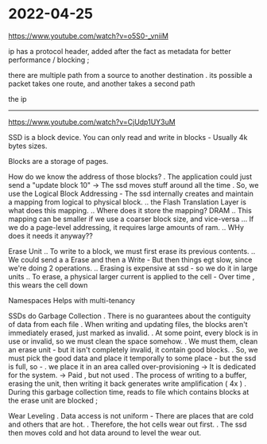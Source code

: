 # 2022-04-25

<https://www.youtube.com/watch?v=o5S0-_vniiM>

ip has a protocol header, added after the fact as metadata  for better performance / blocking ;

there are multiple path from a source to another destination
    . its possible a packet takes one route, and another takes a second path

the ip

____

<https://www.youtube.com/watch?v=CjUdp1UY3uM>

SSD is a block device. You can only read and write in blocks - Usually 4k bytes sizes.

Blocks are a storage of pages.

How do we know the address of those blocks?
    . The application could just send a "update block 10" -> The ssd moves stuff around all the time
    . So, we use the Logical Block Addressing - The ssd internally creates and maintain a mapping from logical to physical block.
        .. the Flash Translation Layer is what does this mapping.
        .. Where does it store the mapping? DRAM
        .. This mapping can be smaller if we use a coarser block size, and vice-versa
            ... If we do a page-level addressing, it requires large amounts of ram.
    .. WHy does it needs it anyway??

Erase Unit
    .. To write to a block, we must first erase its previous contents.
    .. We could send a a Erase and then a Write - But then things egt slow, since we're doing 2 operations.
    .. Erasing is expensive at ssd - so we do it in large units
    .. To erase, a physical larger current is applied to the cell - Over time , this wears the cell down

Namespaces
    Helps with multi-tenancy

SSDs do Garbage Collection
    . There is no guarantees about the contiguity of data from each file
    . When writing and updating files, the blocks aren't immediately erased, just marked as invalid.
    . At some point, every block is in use or invalid, so we must clean the space somehow.
    . We must them, clean an erase unit - but it isn't completely invalid, it contain good blocks.
    . So, we must pick the good data and place it temporally to some place - but the ssd is full, so -
    . we place it in an area called over-provisioning -> It is dedicated for the system.  -> Paid , but not used
    . The process of writing to a buffer, erasing the unit, then writing it back generates write amplification ( 4x )
    . During this garbage collection time, reads to file which contains blocks at the erase unit are blocked ;

Wear Leveling
    . Data access is not uniform - There are places that are cold and others that are hot.
    . Therefore, the hot cells wear out first.
    . The ssd then moves cold and hot data around to level the wear out.

#
